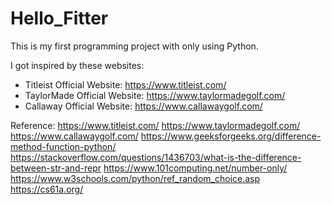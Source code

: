 # Hello_Fitter
This is my first programming project with only using Python.

I got inspired by these websites:
* Titleist Official Website: https://www.titleist.com/
* TaylorMade Official Website: https://www.taylormadegolf.com/
* Callaway Official Website: https://www.callawaygolf.com/

Reference:
https://www.titleist.com/
https://www.taylormadegolf.com/
https://www.callawaygolf.com/
https://www.geeksforgeeks.org/difference-method-function-python/
https://stackoverflow.com/questions/1436703/what-is-the-difference-between-str-and-repr
https://www.101computing.net/number-only/
https://www.w3schools.com/python/ref_random_choice.asp
https://cs61a.org/
